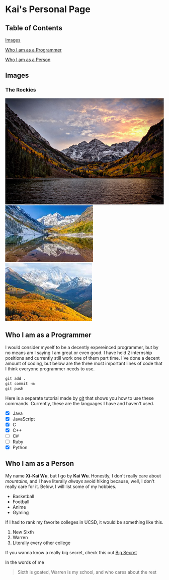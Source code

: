 # Kai's Personal Page
## Table of Contents
[Images](#Images)


[Who I am as a Programmer](#Who-I-am-as-a-Programmer)


[Who I am as a Person](#Who-I-am-as-a-Person)



## Images
### The Rockies
![This is the first image of the Rockies](Rockies1.jpg)
![This is the second image of the Rockies](Rockies2.jpg)
![This is the third image of the Rockies](Rockies3.jpg)
## Who I am as a Programmer  
I would consider myself to be a decently expereinced programmer, but by no means am I saying I am great or even good.  I have held 2 internship positions and currently still work one of them part time.  I've done a decent amount of coding, but below are the three most important lines of code that I think everyone programmer needs to use.
```
git add .
git commit -m
git push
```
Here is a separate tutorial made by [git](https://guides.github.com/activities/hello-world/) that shows you how to use these commands.
Currently, these are the languages I have and haven't used.
- [x] Java
- [X] JavaScript
- [X] C
- [X] C++
- [ ] C#
- [ ] Ruby
- [X] Python
## Who I am as a Person
My name **Xi-Kai Wu**, but I go by **Kai Wu**.  Honestly, I don't really care about *mountains*, and I have
literally *always* avoid hiking because, well, I don't really care for it.  Below, I will list some of my
hobbies.
- Basketball
- Football
- Anime
- Gyming


If I had to rank my favorite colleges in UCSD, it would be something like this.
1. New Sixth
2. Warren
3. Literally every other college


If you wanna know a really big secret, check this out [Big Secret](Secret.md)


In the words of me
>Sixth is goated, Warren is my school, and who cares about the rest